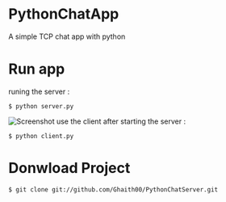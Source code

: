 # PythonChatApp
A simple TCP chat app with python
# Run app
runing the server :
    
    $ python server.py 
![Screenshot](http://i.imgur.com/GLgP6Eu.png)
use the client after starting the server :
    
    $ python client.py 
# Donwload Project 
    
    $ git clone git://github.com/Ghaith00/PythonChatServer.git

